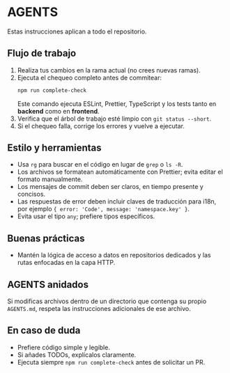 # AGENTS

Estas instrucciones aplican a todo el repositorio.

## Flujo de trabajo
1. Realiza tus cambios en la rama actual (no crees nuevas ramas).
2. Ejecuta el chequeo completo antes de commitear:
   ```bash
   npm run complete-check
   ```
   Este comando ejecuta ESLint, Prettier, TypeScript y los tests tanto en **backend** como en **frontend**.
3. Verifica que el árbol de trabajo esté limpio con `git status --short`.
4. Si el chequeo falla, corrige los errores y vuelve a ejecutar.

## Estilo y herramientas
- Usa `rg` para buscar en el código en lugar de `grep` o `ls -R`.
- Los archivos se formatean automáticamente con Prettier; evita editar el formato manualmente.
- Los mensajes de commit deben ser claros, en tiempo presente y concisos.
- Las respuestas de error deben incluir claves de traducción para i18n, por ejemplo `{ error: 'Code', message: 'namespace.key' }`.
- Evita usar el tipo `any`; prefiere tipos específicos.

## Buenas prácticas
- Mantén la lógica de acceso a datos en repositorios dedicados y las rutas enfocadas en la capa HTTP.

## AGENTS anidados
Si modificas archivos dentro de un directorio que contenga su propio `AGENTS.md`, respeta las instrucciones adicionales de ese archivo.

## En caso de duda
- Prefiere código simple y legible.
- Si añades TODOs, explícalos claramente.
- Ejecuta siempre `npm run complete-check` antes de solicitar un PR.
